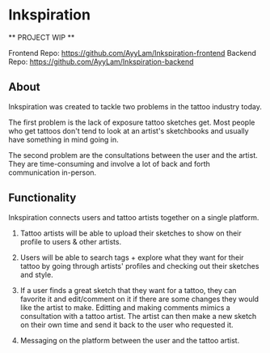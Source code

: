 # Inkspiration

** PROJECT WIP **

Frontend Repo: https://github.com/AyyLam/Inkspiration-frontend
Backend Repo: https://github.com/AyyLam/Inkspiration-backend

## About
Inkspiration was created to tackle two problems in the tattoo industry today. 

The first problem is the lack of exposure tattoo sketches get. Most people who get tattoos don't tend to look at an artist's sketchbooks and usually have something in mind going in. 

The second problem are the consultations between the user and the artist. They are time-consuming and involve a lot of back and forth communication in-person. 

## Functionality 
Inkspiration connects users and tattoo artists together on a single platform. 

1. Tattoo artists will be able to upload their sketches to show on their profile to users & other artists. 
2. Users will be able to search tags + explore what they want for their tattoo by going through artists' profiles and checking out their sketches and style.
3. If a user finds a great sketch that they want for a tattoo, they can favorite it and edit/comment on it if there are some changes they would like the artist to make. Editting and making comments mimics a consultation with a tattoo artist. The artist can then make a new sketch on their own time and send it back to the user who requested it.   

4. Messaging on the platform between the user and the tattoo artist.

